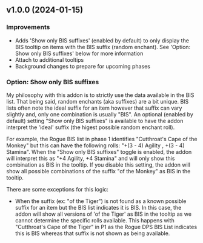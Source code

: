 ## v1.0.0 (2024-01-15)

### Improvements
* Adds 'Show only BIS suffixes' (enabled by default) to only display the BIS tooltip on items with the BIS suffix (random enchant). See 'Option: Show only BIS suffixes' below for more information
* Attach to additional tooltips
* Background changes to prepare for upcoming phases


### Option: Show only BIS suffixes

My philosophy with this addon is to strictly use the data available in the BIS list. That being said, random enchants (aka suffixes) are a bit unique. BIS lists often note the ideal suffix for an item however that suffix can vary slightly and, only one combination is usually "BIS". An optional (enabled by default) setting "Show only BIS suffixes" is available to have the addon interpret the 'ideal' suffix (the higest possible random enchant roll). 

For example, the Rogue BIS list in phase 1 identifies "Cutthroat's Cape of the Monkey" but this can have the following rolls: "+(3 - 4) Agility , +(3 - 4) Stamina". When the "Show only BIS suffixes" toggle is enabled, the addon will interpret this as "+4 Agility, +4 Stamina" and will only show this combination as BIS in the tooltip. If you disable this setting, the addon will show all possible combinations of the suffix "of the Monkey" as BIS in the tooltip.

There are some exceptions for this logic:
* When the suffix (ex: "of the Tiger") is not found as a known possible suffix for an item but the BIS list indicates it is BIS. In this case, the addon will show all versions of 'of the Tiger' as BIS in the tooltip as we cannot determine the specific rolls available. This happens with "Cutthroat's Cape of the Tiger" in P1 as the Rogue DPS BIS List indicates this is BIS whereas that suffix is not shown as being available.